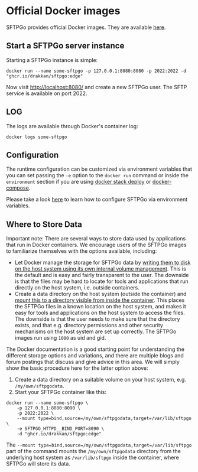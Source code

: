 # Official Docker images

SFTPGo provides official Docker images. They are available [here](https://github.com/users/drakkan/packages/container/package/sftpgo).

## Start a SFTPGo server instance

Starting a SFTPGo instance is simple:

```shell
docker run --name some-sftpgo -p 127.0.0.1:8080:8080 -p 2022:2022 -d "ghcr.io/drakkan/sftpgo:edge"
```

Now visit [http://localhost:8080/](http://localhost:8080/) and create a new SFTPGo user. The SFTP service is available on port 2022.

## LOG

The logs are available through Docker's container log:

```shell
docker logs some-sftpgo
```

## Configuration

The runtime configuration can be customized via environment variables that you can set passing the `-e` option to the `docker run` command or inside the `environment` section if you are using [docker stack deploy](https://docs.docker.com/engine/reference/commandline/stack_deploy/) or [docker-compose](https://github.com/docker/compose).

Please take a look [here](../docs/full-configuration.md#environment-variables) to learn how to configure SFTPGo via environment variables.

## Where to Store Data

Important note: There are several ways to store data used by applications that run in Docker containers. We encourage users of the SFTPGo images to familiarize themselves with the options available, including:

- Let Docker manage the storage for SFTPGo data by [writing them to disk on the host system using its own internal volume management](https://docs.docker.com/engine/tutorials/dockervolumes/#adding-a-data-volume). This is the default and is easy and fairly transparent to the user. The downside is that the files may be hard to locate for tools and applications that run directly on the host system, i.e. outside containers.
- Create a data directory on the host system (outside the container) and [mount this to a directory visible from inside the container]((https://docs.docker.com/engine/tutorials/dockervolumes/#mount-a-host-directory-as-a-data-volume)). This places the SFTPGo files in a known location on the host system, and makes it easy for tools and applications on the host system to access the files. The downside is that the user needs to make sure that the directory exists, and that e.g. directory permissions and other security mechanisms on the host system are set up correctly. The SFTPGo images run using `1000` as uid and gid.

The Docker documentation is a good starting point for understanding the different storage options and variations, and there are multiple blogs and forum postings that discuss and give advice in this area. We will simply show the basic procedure here for the latter option above:

1. Create a data directory on a suitable volume on your host system, e.g. `/my/own/sftpgodata`.
2. Start your SFTPGo container like this:

```shell
docker run --name some-sftpgo \
    -p 127.0.0.1:8080:8090 \
    -p 2022:2022 \
    --mount type=bind,source=/my/own/sftpgodata,target=/var/lib/sftpgo \
    -e SFTPGO_HTTPD__BIND_PORT=8090 \
    -d "ghcr.io/drakkan/sftpgo:edge"
```

The `--mount type=bind,source=/my/own/sftpgodata,target=/var/lib/sftpgo` part of the command mounts the `/my/own/sftpgodata` directory from the underlying host system as `/var/lib/sftpgo` inside the container, where SFTPGo will store its data.
